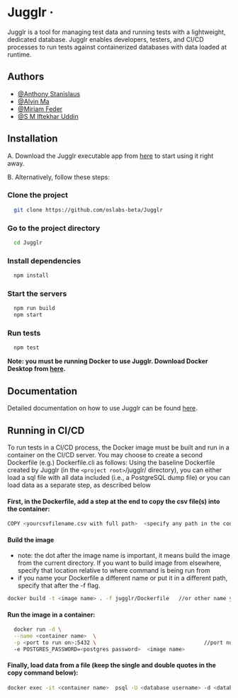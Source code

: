 
# Jugglr ·

Jugglr is a tool for managing test data and running tests with a lightweight, dedicated database. Jugglr enables developers, testers, and CI/CD processes to run tests against containerized databases with data loaded at runtime.


## Authors

- [@Anthony Stanislaus](https://github.com/STANISLAUSA)
- [@Alvin Ma](http://github.com/ALVMA1945)
- [@Miriam Feder](https://www.github.com/mirfeder)
- [@S M Iftekhar Uddin](http://github.com/iuddin)


## Installation

A. Download the Jugglr executable app from [here](http://github.com/oslabs-beta/Jugglr) to start using it right away. 

B. Alternatively, follow these steps:

### Clone the project

```bash
  git clone https://github.com/oslabs-beta/Jugglr
```
### Go to the project directory

```bash
  cd Jugglr
```

### Install dependencies

```bash
  npm install
```

### Start the servers

```bash
  npm run build
  npm start
```

### Run tests
```bash
  npm test
```

**Note: you must be running Docker to use Jugglr. Download Docker Desktop from [here](https://www.docker.com/get-started/).**

## Documentation

Detailed documentation on how to use Jugglr can be found [here](/docs/Jugglr%20Documentation.md).


## Running in CI/CD

To run tests in a CI/CD process, the Docker image must be built and run in a container on the CI/CD server. 
You may choose to create a second Dockerfile (e.g.) Dockerfile.cli as follows:
Using the baseline Dockerfile created by Jugglr (in the `<project root>`/jugglr/ directory), you
can either load a sql file with all data included (i.e., a PostgreSQL dump file) 
or you can load data as a separate step, as described below

#### First, in the Dockerfile, add a step at the end to copy the csv file(s) into the container:
```bash
COPY <yourcsvfilename.csv with full path>  <specify any path in the container, like /usr/data/yourcsvfilename.csv>
```
#### Build the image 
- note: the dot after the image name is important, it means build the image from the current directory. If you want to build image from elsewhere, specify that location relative to where command is being run from
- if you name your Dockerfile a different name or put it in a different path, specify that after the -f flag.
```bash
docker build -t <image name> . -f jugglr/Dockerfile   //or other name you have given the Dockerfile
```
#### Run the image in a container: 
```bash
  docker run -d \
  --name <container name>  \
  -p <port to run on>:5432 \                                  //port number can be anything on the left of the colon. Leave the 5432 after the colon
  -e POSTGRES_PASSWORD=<postgres password>  <image name>
```
#### Finally, load data from a file (keep the single and double quotes in the copy command below):

```bash
docker exec -it <container name>  psql -U <database username> -d <databasename> -c "\copy <tablename> FROM '<path to csv file>' DELIMITER ',' CSV HEADER;"
```
